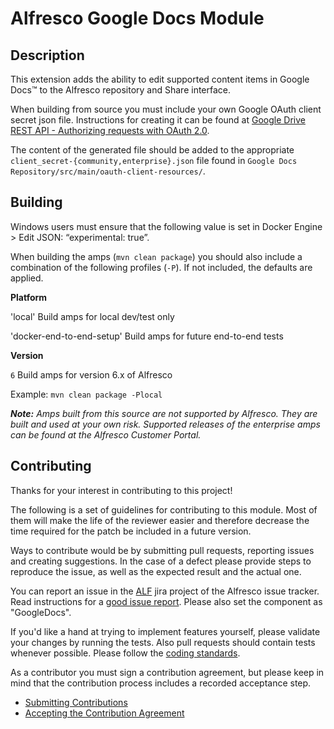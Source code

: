 Alfresco Google Docs Module
===========================

Description
-----------

This extension adds the ability to edit supported content items in Google Docs&trade; to the Alfresco repository and Share interface.

When building from source you must include your own Google OAuth client secret json file. Instructions for creating it can be found at [Google Drive REST API - Authorizing requests with OAuth 2.0](https://developers.google.com/drive/v3/web/about-auth).

The content of the generated file should be added to the appropriate `client_secret-{community,enterprise}.json` file found in `Google Docs Repository/src/main/oauth-client-resources/`.

Building
--------
Windows users must ensure that the following value is set in Docker Engine > Edit JSON: “experimental: true”.

When building the amps (`mvn clean package`) you should also include a combination of the following profiles (`-P`). If not included, the defaults are applied.

**Platform**

'local' Build amps for local dev/test only

'docker-end-to-end-setup' Build amps for future end-to-end tests

**Version**

`6` Build amps for version 6.x of Alfresco

Example: `mvn clean package -Plocal`
	
***Note:** Amps built from this source are not supported by Alfresco. They are built and used at your own risk. Supported releases of the enterprise amps can be found at the Alfresco Customer Portal.*

Contributing
------------
Thanks for your interest in contributing to this project!

The following is a set of guidelines for contributing to this module. Most of them will make the life of the reviewer easier and therefore decrease the time required for the patch be included in a future version.

Ways to contribute would be by submitting pull requests, reporting issues and creating suggestions. In the case of a defect please provide steps to reproduce the issue, as well as the expected result and the actual one.

You can report an issue in the [ALF](https://issues.alfresco.com/jira/projects/ALF/issues) jira project of the Alfresco issue tracker. Read instructions for a [good issue report](https://community.alfresco.com/docs/DOC-6263-reporting-an-issue). Please also set the component as "GoogleDocs".

If you'd like a hand at trying to implement features yourself, please validate your changes by running the tests. Also pull requests should contain tests whenever possible. Please follow the [coding standards](https://community.alfresco.com/docs/DOC-4658-coding-standards).

As a contributor you must sign a contribution agreement, but please keep in mind that the contribution process includes a recorded acceptance step.

* [Submitting Contributions](https://community.alfresco.com/docs/DOC-6269-submitting-contributions)
* [Accepting the Contribution Agreement](https://community.alfresco.com/docs/DOC-7070-alfresco-contribution-agreement)
